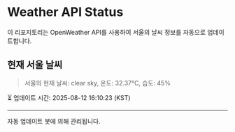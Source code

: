 
# Weather API Status

이 리포지토리는 OpenWeather API를 사용하여 서울의 날씨 정보를 자동으로 업데이트합니다.

## 현재 서울 날씨
> 서울의 현재 날씨: clear sky, 온도: 32.37°C, 습도: 45%

⏳ 업데이트 시간: 2025-08-12 16:10:23 (KST)

---
자동 업데이트 봇에 의해 관리됩니다.
